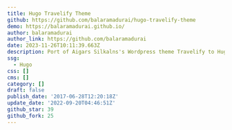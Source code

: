 ```yaml
---
title: Hugo Travelify Theme
github: https://github.com/balaramadurai/hugo-travelify-theme
demo: https://balaramadurai.github.io/
author: balaramadurai
author_link: https://github.com/balaramadurai
date: 2023-11-26T10:11:39.663Z
description: Port of Aigars Silkalns's Wordpress theme Travelify to Hugo. Demo -
ssg:
  - Hugo
css: []
cms: []
category: []
draft: false
publish_date: '2017-06-28T12:20:18Z'
update_date: '2022-09-20T04:46:51Z'
github_star: 39
github_fork: 25
---
```

